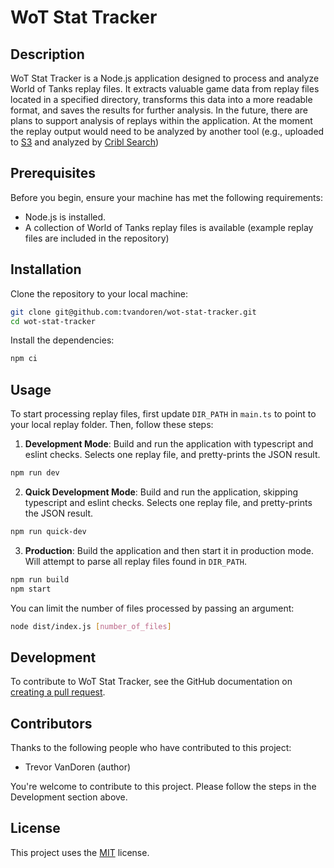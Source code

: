 # WoT Stat Tracker

## Description
WoT Stat Tracker is a Node.js application designed to process and analyze World of Tanks replay files. It extracts valuable game data from replay files located in a specified directory, transforms this data into a more readable format, and saves the results for further analysis. In the future, there are plans to support analysis of replays within the application. At the moment the replay output would need to be analyzed by another tool (e.g., uploaded to [S3](https://aws.amazon.com/s3/) and analyzed by [Cribl Search](https://cribl.io/search/))

## Prerequisites
Before you begin, ensure your machine has met the following requirements:
- Node.js is installed.
- A collection of World of Tanks replay files is available (example replay files are included in the repository)

## Installation
Clone the repository to your local machine:
```sh
git clone git@github.com:tvandoren/wot-stat-tracker.git
cd wot-stat-tracker
```
Install the dependencies:
```sh
npm ci
```

## Usage
To start processing replay files, first update `DIR_PATH` in `main.ts` to point to your local replay folder. Then, follow these steps:

1. **Development Mode**: Build and run the application with typescript and eslint checks. Selects one replay file, and pretty-prints the JSON result.
```sh
npm run dev
```

2. **Quick Development Mode**: Build and run the application, skipping typescript and eslint checks. Selects one replay file, and pretty-prints the JSON result.
```sh
npm run quick-dev
```

3. **Production**: Build the application and then start it in production mode. Will attempt to parse all replay files found in `DIR_PATH`.
```sh
npm run build
npm start
```

You can limit the number of files processed by passing an argument:
```sh
node dist/index.js [number_of_files]
```

## Development
To contribute to WoT Stat Tracker, see the GitHub documentation on [creating a pull request](https://help.github.com/articles/creating-a-pull-request/).

## Contributors
Thanks to the following people who have contributed to this project:
- Trevor VanDoren (author)

You're welcome to contribute to this project. Please follow the steps in the Development section above.

## License
This project uses the [MIT](LICENSE) license.